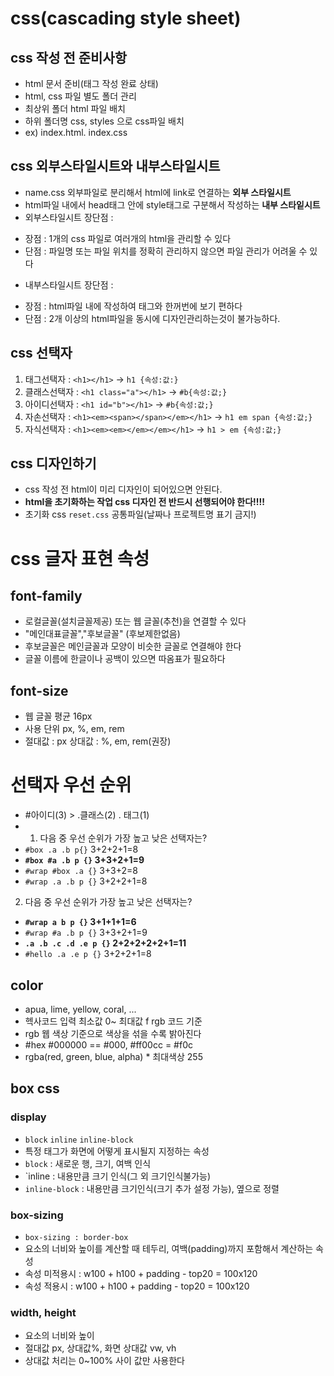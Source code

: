 # css(cascading style sheet)
## css 작성 전 준비사항
* html 문서 준비(태그 작성 완료 상태)
* html, css 파일 별도 폴더 관리
* 최상위 폴더 html 파일 배치
* 하위 폴더명 css, styles 으로 css파일 배치
* ex) index.html. index.css
## css 외부스타일시트와 내부스타일시트
* name.css 외부파일로 분리해서 html에 link로 연결하는 **외부 스타일시트**
* html파일 내에서 head태그 안에 style태그로 구분해서 작성하는 **내부 스타잍시트** 
* 외부스타일시트 장단점 :
- 장점 : 1개의 css 파일로 여러개의 html을 관리할 수 있다
- 단점 : 파일명 또는 파일 위치를 정확히 관리하지 않으면 파일 관리가 어려울 수 있다 
* 내부스타일시트 장단점 : 
- 장점 : html파일 내에 작성하여 태그와 한꺼번에 보기 편하다
- 단점 : 2개 이상의 html파일을 동시에 디자인관리하는것이 불가능하다.
## css 선택자
1. 태그선택자 : `<h1></h1>` -> `h1 {속성:값:}`
2. 클래스선택자 : `<h1 class="a"></h1>` -> `#b{속성:값;}`
3. 아이디선택자 : `<h1 id="b"></h1>` -> `#b{속성:값;}`
4. 자손선택자 : `<h1><em><span></span></em></h1>` -> `h1 em span {속성:값;}`
5. 자식선택자 : `<h1><em><em></em></em></h1>` -> `h1 > em {속성:값;}`
## css 디자인하기
* css 작성 전 html이 미리 디자인이 되어있으면 안된다.
* **html을 초기화하는 작업 css 디자인 전 반드시 선행되어야 한다!!!!**
* 초기화 css `reset.css` 공통파일(날짜나 프로젝트명 표기 금지!)
# css 글자 표현 속성
## font-family
* 로컬글꼴(설치글꼴제공) 또는 웹 글꼴(추천)을 연결할 수 있다
* "메인대표글꼴","후보글꼴" (후보제한없음)
* 후보글꼴은 메인글꼴과 모양이 비슷한 글꼴로 연결해야 한다
* 글꼴 이름에 한글이나 공백이 있으면 따옴표가 필요하다
## font-size
* 웹 글꼴 평균 16px 
* 사용 단위 px, %, em, rem
* 절대값 : px 상대값 : %, em, rem(권장)
# 선택자 우선 순위
* #아이디(3) > .클래스(2) . 태그(1)
* 1. 다음 중 우선 순위가 가장 높고 낮은 선택자는?
* `#box .a .b p{}` 3+2+2+1=8
* **`#box #a .b p {}` 3+3+2+1=9**
* `#wrap #box .a {}` 3+3+2=8
* `#wrap .a .b p {}` 3+2+2+1=8
2. 다음 중 우선 순위가 가장 높고 낮은 선택자는?
* **`#wrap a b p {}` 3+1+1+1=6**
* `#wrap #a .b p {}` 3+3+2+1=9
* **`.a .b .c .d .e p {}` 2+2+2+2+2+1=11**
* `#hello .a .e p {}` 3+2+2+1=8
## color
* apua, lime, yellow, coral, ...
* 헥사코드 입력 최소값 0~ 최대값 f rgb 코드 기준
* rgb 웹 색상 기준으로 색상을 섞을 수록 밝아진다
* #hex #000000 == #000, #ff00cc = #f0c
* rgba(red, green, blue, alpha) * 최대색상 255
## box css
### display
* `block` `inline` `inline-block`
* 특정 태그가 화면에 어떻게 표시될지 지정하는 속성
* `block` : 새로운 행, 크기, 여백 인식
* `inline : 내용만큼 크기 인식(그 외 크기인식불가능)
* `inline-block` : 내용만큼 크기인식(크기 추가 설정 가능), 옆으로 정렬
### box-sizing
* `box-sizing : border-box`
* 요소의 너비와 높이를 계산할 때 테두리, 여백(padding)까지 포함해서 계산하는 속성
* 속성 미적용시 :  w100 + h100 + padding - top20 = 100x120
* 속성 적용시 :  w100 + h100 + padding - top20 = 100x120
### width, height
* 요소의 너비와 높이
* 절대값 px, 상대값%, 화면 상대값 vw, vh
* 상대값 처리는 0~100% 사이 값만 사용한다